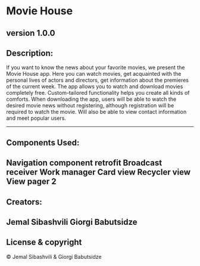 # Movie House
**version 1.0.0**
---
## Description:
If you want to know the news about your favorite movies,
we present the Movie House app. Here you can watch movies,
get acquainted with the personal lives of actors and directors,
get information about the premieres of the current week.
The app allows you to watch and download movies completely free.
Custom-tailored functionality helps you create all kinds of comforts.
When downloading the app, users will be able to watch the desired movie
news without registering, although registration will be required to watch the movie.
Will also be able to view contact information and meet popular users.

---
## Components Used:
**Navigation component**
**retrofit**
**Broadcast receiver**
**Work manager**
**Card view**
**Recycler view**
**View pager 2**
---
## Creators:
Jemal Sibashvili
Giorgi Babutsidze
---
## License & copyright
© Jemal Sibashvili & Giorgi Babutsidze

